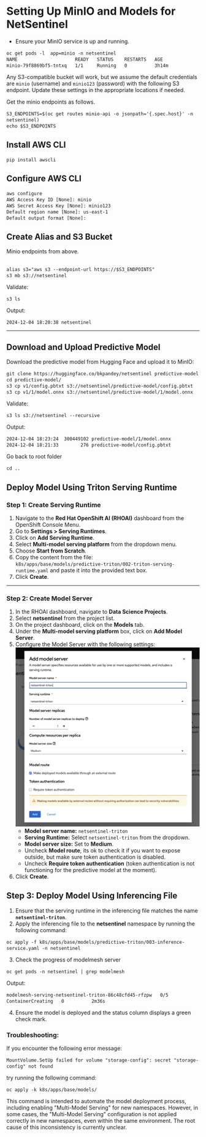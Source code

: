 # Setting Up MinIO and Models for NetSentinel

- Ensure your MinIO service is up and running.

```
oc get pods -l  app=minio -n netsentinel
NAME                     READY   STATUS    RESTARTS   AGE
minio-79f8869bf5-tntxq   1/1     Running   0          3h14m
```

Any S3-compatible bucket will work, but we assume the default credentials are `minio` (username) and `minio123` (password) with the following S3 endpoint. Update these settings in the appropriate locations if needed.

Get the minio endpoints as follows.

```
S3_ENDPOINTS=$(oc get routes minio-api -o jsonpath='{.spec.host}' -n netsentinel)
echo $S3_ENDPOINTS
```

## Install AWS CLI

```
pip install awscli
```

## Configure AWS CLI

```
aws configure
AWS Access Key ID [None]: minio
AWS Secret Access Key [None]: minio123
Default region name [None]: us-east-1
Default output format [None]:
```

## Create Alias and S3 Bucket

Minio endpoints from above.

```

alias s3="aws s3 --endpoint-url https://$S3_ENDPOINTS"
s3 mb s3://netsentinel
```

Validate:

```
s3 ls
```

Output:

```
2024-12-04 18:20:38 netsentinel
```

---

## Download and Upload Predictive Model

Download the predictive model from Hugging Face and upload it to MinIO:

```
git clone https://huggingface.co/bkpandey/netsentinel predictive-model
cd predictive-model/
s3 cp v1/config.pbtxt s3://netsentinel/predictive-model/config.pbtxt
s3 cp v1/1/model.onnx s3://netsentinel/predictive-model/1/model.onnx
```

Validate:

```
s3 ls s3://netsentinel --recursive
```

Output:

```
2024-12-04 18:23:24  300449102 predictive-model/1/model.onnx
2024-12-04 18:21:33        276 predictive-model/config.pbtxt
```

Go back to root folder

```
cd ..
```

## Deploy Model Using Triton Serving Runtime

### Step 1: Create Serving Runtime

1. Navigate to the **Red Hat OpenShift AI (RHOAI)** dashboard from the OpenShift Console Menu.
2. Go to **Settings > Serving Runtimes**.
3. Click on **Add Serving Runtime**.
4. Select **Multi-model serving platform** from the dropdown menu.
5. Choose **Start from Scratch**.
6. Copy the content from the file:  
   `k8s/apps/base/models/predictive-triton/002-triton-serving-runtime.yaml`
   and paste it into the provided text box.
7. Click **Create**.

---

### Step 2: Create Model Server

1. In the RHOAI dashboard, navigate to **Data Science Projects**.
2. Select **netsentinel** from the project list.
3. On the project dashboard, click on the **Models** tab.
4. Under the **Multi-model serving platform** box, click on **Add Model Server**.
5. Configure the Model Server with the following settings:
   ![Predictive Model](./images/predictive-model/netsentinel-triton-model-server.png)
   - **Model server name:** `netsentinel-triton`
   - **Serving Runtime:** Select `netsentinel-triton` from the dropdown.
   - **Model server size:** Set to **Medium**.
   - Uncheck **Model route**, its ok to check it if you want to expose outside, but make sure token authentication is disabled.
   - Uncheck **Require token authentication** (token authentication is not functioning for the predictive model at the moment).
6. Click **Create**.

## Step 3: Deploy Model Using Inferencing File

1. Ensure that the serving runtime in the inferencing file matches the name **`netsentinel-triton`**.
2. Apply the inferencing file to the **netsentinel** namespace by running the following command:

```
oc apply -f k8s/apps/base/models/predictive-triton/003-inference-service.yaml -n netsentinel
```
3. Check the progress of modelmesh server 
```
oc get pods -n netsentinel | grep modelmesh
```

Output:
```
modelmesh-serving-netsentinel-triton-86c48cfd45-rfzpw   0/5     ContainerCreating   0          2m36s
```
4. Ensure the model is deployed and the status column displays a green check mark.

### Troubleshooting:

If you encounter the following error message:
```
MountVolume.SetUp failed for volume "storage-config": secret "storage-config" not found
```

try running the following command:

```
oc apply -k k8s/apps/base/models/
```

This command is intended to automate the model deployment process, including enabling "Multi-Model Serving" for new namespaces. However, in some cases, the "Multi-Model Serving" configuration is not applied correctly in new namespaces, even within the same environment. The root cause of this inconsistency is currently unclear.

